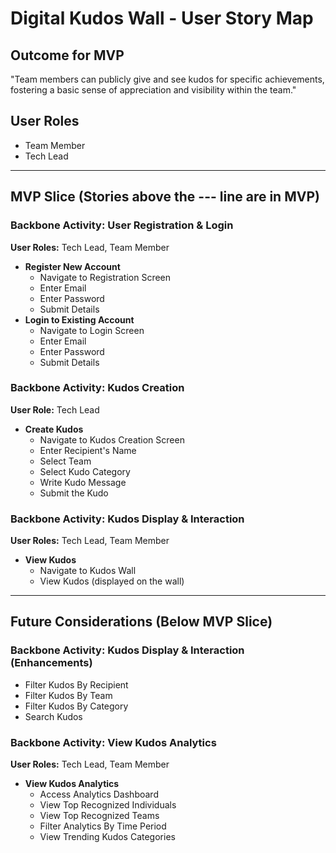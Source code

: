 # Digital Kudos Wall - User Story Map

## Outcome for MVP

"Team members can publicly give and see kudos for specific achievements, fostering a basic sense of appreciation and visibility within the team."

## User Roles

- Team Member
- Tech Lead

---

## MVP Slice (Stories above the --- line are in MVP)

### Backbone Activity: User Registration & Login

**User Roles:** Tech Lead, Team Member

- **Register New Account**
  - Navigate to Registration Screen
  - Enter Email
  - Enter Password
  - Submit Details
- **Login to Existing Account**
  - Navigate to Login Screen
  - Enter Email
  - Enter Password
  - Submit Details

### Backbone Activity: Kudos Creation

**User Role:** Tech Lead

- **Create Kudos**
  - Navigate to Kudos Creation Screen
  - Enter Recipient's Name
  - Select Team
  - Select Kudo Category
  - Write Kudo Message
  - Submit the Kudo

### Backbone Activity: Kudos Display & Interaction

**User Roles:** Tech Lead, Team Member

- **View Kudos**
  - Navigate to Kudos Wall
  - View Kudos (displayed on the wall)

---

## Future Considerations (Below MVP Slice)

### Backbone Activity: Kudos Display & Interaction (Enhancements)

- Filter Kudos By Recipient
- Filter Kudos By Team
- Filter Kudos By Category
- Search Kudos

### Backbone Activity: View Kudos Analytics

**User Roles:** Tech Lead, Team Member

- **View Kudos Analytics**
  - Access Analytics Dashboard
  - View Top Recognized Individuals
  - View Top Recognized Teams
  - Filter Analytics By Time Period
  - View Trending Kudos Categories
